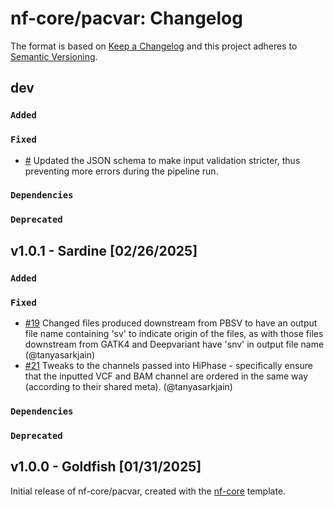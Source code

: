 # nf-core/pacvar: Changelog

The format is based on [Keep a Changelog](https://keepachangelog.com/en/1.0.0/)
and this project adheres to [Semantic Versioning](https://semver.org/spec/v2.0.0.html).

## dev

### `Added`

### `Fixed`

- [#]() Updated the JSON schema to make input validation stricter, thus preventing more errors during the pipeline run.

### `Dependencies`

### `Deprecated`

## v1.0.1 - Sardine [02/26/2025]

### `Added`

### `Fixed`

- [#19](https://github.com/nf-core/pacvar/pull/19) Changed files produced downstream from PBSV to have an output file name containing 'sv' to indicate origin of the files, as with those files downstream from GATK4 and Deepvariant have 'snv' in output file name (@tanyasarkjain)
- [#21](https://github.com/nf-core/pacvar/pull/21) Tweaks to the channels passed into HiPhase - specifically ensure that the inputted VCF and BAM channel are ordered in the same way (according to their shared meta). (@tanyasarkjain)

### `Dependencies`

### `Deprecated`

## v1.0.0 - Goldfish [01/31/2025]

Initial release of nf-core/pacvar, created with the [nf-core](https://nf-co.re/) template.
